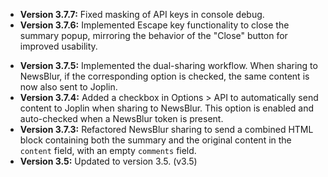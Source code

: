 - **Version 3.7.7:** Fixed masking of API keys in console debug.
- **Version 3.7.6:** Implemented Escape key functionality to close the summary popup, mirroring the behavior of the "Close" button for improved usability.

* **Version 3.7.5:** Implemented the dual-sharing workflow. When sharing to NewsBlur, if the corresponding option is checked, the same content is now also sent to Joplin.
* **Version 3.7.4:** Added a checkbox in Options > API to automatically send content to Joplin when sharing to NewsBlur. This option is enabled and auto-checked when a NewsBlur token is present.
* **Version 3.7.3:** Refactored NewsBlur sharing to send a combined HTML block containing both the summary and the original content in the `content` field, with an empty `comments` field.
* **Version 3.5:** Updated to version 3.5. (v3.5)
